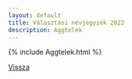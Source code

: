 ```yaml
---
layout: default
title: Választási névjegyzék 2022
description: Aggtelek
---
```


{% include Aggtelek.html %}

[Vissza](./)